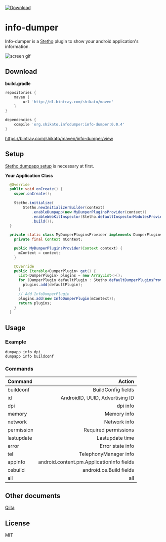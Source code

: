   [ ![Download](https://api.bintray.com/packages/shikato/maven/info-dumper/images/download.svg) ](https://bintray.com/shikato/maven/info-dumper/_latestVersion)

# info-dumper
Info-dumper is a [Stetho](http://facebook.github.io/stetho/) plugin to show your android application's information.  

![screen gif](http://38.media.tumblr.com/aa7134963258048bfe1758fbaa821111/tumblr_np2dmkXiOC1ro6w1ho1_500.gif)


## Download 

**build.gradle**
``` groovy
repositories {
    maven {
        url 'http://dl.bintray.com/shikato/maven'
    }
} 

dependencies {
    compile 'org.shikato.infodumper:info-dumper:0.0.4'
}
``` 
https://bintray.com/shikato/maven/info-dumper/view

## Setup 
[Stetho dumpapp setup](http://facebook.github.io/stetho/) is necessary at first.

**Your Application Class**
```java
  @Override
  public void onCreate() {
    super.onCreate();
    
    Stetho.initialize(
        Stetho.newInitializerBuilder(context)
            .enableDumpapp(new MyDumperPluginsProvider(context))
            .enableWebKitInspector(Stetho.defaultInspectorModulesProvider(context))
            .build());
  }

  private static class MyDumperPluginsProvider implements DumperPluginsProvider {
    private final Context mContext;

    public MyDumperPluginsProvider(Context context) {
      mContext = context;
    }

    @Override
    public Iterable<DumperPlugin> get() {
      List<DumperPlugin> plugins = new ArrayList<>();
      for (DumperPlugin defaultPlugin : Stetho.defaultDumperPluginsProvider(mContext).get()) {
        plugins.add(defaultPlugin);
      }
      // Add InfoDumperPlugin
      plugins.add(new InfoDumperPlugin(mContext));
      return plugins;
    }
  }
``` 

## Usage 

### Example
```
dumpapp info dpi
dumpapp info buildconf
```

### Commands
| Command | Action |
|:-----------|------------:|
| buildconf   |BuildConfig fields|
| id     | AndroidID, UUID, Advertising ID|
| dpi       |        dpi info|
| memory         |  Memory info|
| network    |     Network info|
| permission       |  Required permissions|
| lastupdate    |     Lastupdate time|
| error    |     Error state info|
| tel    |     TelephonyManager info|
| appinfo    |     android.content.pm.ApplicationInfo fields|
| osbuild    |    android.os.Build fields|
| all    |     all |


## Other documents
[Qiita](http://qiita.com/shikato/items/50e23e64aacbeb49c172)

## License
MIT
